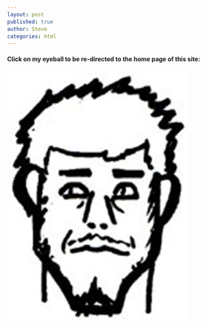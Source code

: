 ```yaml
---
layout: post
published: true
author: Steve
categories: html 
---
```

#### Click on my eyeball to be re-directed to the home page of this site: 

<img usemap="#image-map" src="/img/SS_Face_Logo.png">

<map name="image-map">
    <area target="poly" alt="Left Eye" title="Left Eye" href="sschoepfer.github.io" coords="464,283" shape="poly">
</map>
